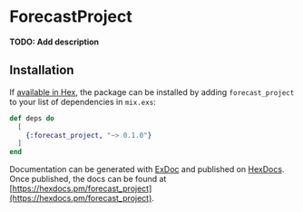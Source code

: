 # ForecastProject

**TODO: Add description**

## Installation

If [available in Hex](https://hex.pm/docs/publish), the package can be installed
by adding `forecast_project` to your list of dependencies in `mix.exs`:

```elixir
def deps do
  [
    {:forecast_project, "~> 0.1.0"}
  ]
end
```

Documentation can be generated with [ExDoc](https://github.com/elixir-lang/ex_doc)
and published on [HexDocs](https://hexdocs.pm). Once published, the docs can
be found at [https://hexdocs.pm/forecast_project](https://hexdocs.pm/forecast_project).

